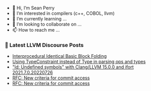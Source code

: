 - 👋 Hi, I’m Sean Perry
- 👀 I’m interested in compilers (c++, COBOL, llvm)
- 🌱 I’m currently learning ...
- 💞️ I’m looking to collaborate on ...
- 📫 How to reach me ...

<!---
s66perry/s66perry is a ✨ special ✨ repository because its `README.md` (this file) appears on your GitHub profile.
You can click the Preview link to take a look at your changes.
--->
### 📕 Latest LLVM Discourse Posts

<!-- DISCOURSE-LLVM:START -->
- [Interprocedural Identical Basic Block Folding](https://discourse.llvm.org/t/interprocedural-identical-basic-block-folding/76971#post_5)
- [Using TypeConstraint instead of Type in parsing ops and types](https://discourse.llvm.org/t/using-typeconstraint-instead-of-type-in-parsing-ops-and-types/76955#post_6)
- [&quot;ld: Undefined symbols&quot; with Clang/LLVM 15.0.0 and ifort 2021.7.0.20220726](https://discourse.llvm.org/t/ld-undefined-symbols-with-clang-llvm-15-0-0-and-ifort-2021-7-0-20220726/76975#post_1)
- [RFC: New criteria for commit access](https://discourse.llvm.org/t/rfc-new-criteria-for-commit-access/76290?page=6#post_106)
- [RFC: New criteria for commit access](https://discourse.llvm.org/t/rfc-new-criteria-for-commit-access/76290?page=6#post_105)
<!-- DISCOURSE-LLVM:END -->
